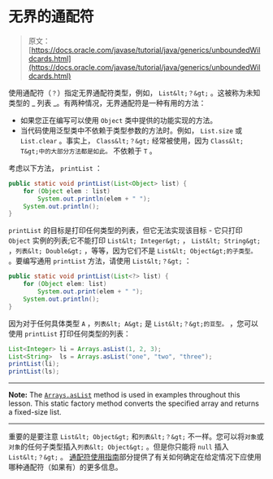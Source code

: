# 无界的通配符

> 原文： [https://docs.oracle.com/javase/tutorial/java/generics/unboundedWildcards.html](https://docs.oracle.com/javase/tutorial/java/generics/unboundedWildcards.html)

使用通配符（`？`）指定无界通配符类型，例如， `List&lt;？&gt;` 。这被称为未知类型的 _ 列表 _。有两种情况，无界通配符是一种有用的方法：

*   如果您正在编写可以使用 `Object` 类中提供的功能实现的方法。
*   当代码使用泛型类中不依赖于类型参数的方法时。例如， `List.size` 或 `List.clear` 。事实上， `Class&lt;？&gt;` 经常被使用，因为 `Class&lt; T&gt;中的大部分方法都是如此。` 不依赖于 `T` 。

考虑以下方法， `printList` ：

```java
public static void printList(List<Object> list) {
    for (Object elem : list)
        System.out.println(elem + " ");
    System.out.println();
}

```

`printList` 的目标是打印任何类型的列表，但它无法实现该目标 - 它只打印 `Object` 实例的列表;它不能打印 `List&lt; Integer&gt;` ， `List&lt; String&gt;` ，`列表&lt; Double&gt;` ，等等，因为它们不是 `List&lt; Object&gt;的子类型。` 。要编写通用 `printList` 方法，请使用 `List&lt;？&gt;` ：

```java
public static void printList(List<?> list) {
    for (Object elem: list)
        System.out.print(elem + " ");
    System.out.println();
}

```

因为对于任何具体类型 `A` ，`列表&lt; A&gt;` 是 `List&lt;？&gt;的亚型。` ，您可以使用 `printList` 打印任何类型的列表：

```java
List<Integer> li = Arrays.asList(1, 2, 3);
List<String>  ls = Arrays.asList("one", "two", "three");
printList(li);
printList(ls);

```

* * *

**Note:** The [`Arrays.asList`](https://docs.oracle.com/javase/8/docs/api/java/util/Arrays.html#asList-T...-) method is used in examples throughout this lesson. This static factory method converts the specified array and returns a fixed-size list.

* * *

重要的是要注意 `List&lt; Object&gt;` 和`列表&lt;？&gt;` 不一样。您可以将`对象`或`对象`的任何子类型插入`列表&lt; Object&gt;` 。但是你只能将 `null` 插入 `List&lt;？&gt;` 。 [通配符使用指南](wildcardGuidelines.html)部分提供了有关如何确定在给定情况下应使用哪种通配符（如果有）的更多信息。